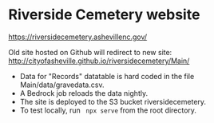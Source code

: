 # Riverside Cemetery website

https://riversidecemetery.ashevillenc.gov/

Old site hosted on Github will redirect to new site:
http://cityofasheville.github.io/riversidecemetery/Main/




- Data for "Records" datatable is hard coded in the file Main/data/gravedata.csv. 
- A Bedrock job reloads the data nightly.
- The site is deployed to the S3 bucket riversidecemetery.
- To test locally, run ``` npx serve``` from the root directory.